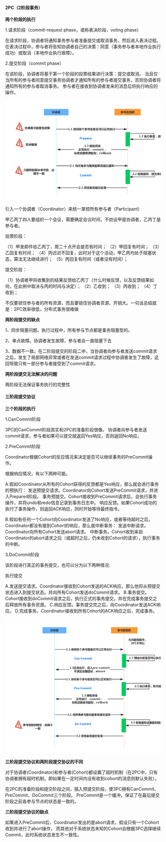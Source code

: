 #### 2PC（2阶段事务）

**两个阶段的执行**

1.请求阶段（commit-request phase，或称表决阶段，voting phase）

在请求阶段，协调者将通知事务参与者准备提交或取消事务，然后进入表决过程。
在表决过程中，参与者将告知协调者自己的决策：同意（事务参与者本地作业执行成功）或取消（本地作业执行故障）。

2.提交阶段（commit phase）

在该阶段，协调者将基于第一个阶段的投票结果进行决策：提交或取消。
当且仅当所有的参与者同意提交事务协调者才通知所有的参与者提交事务，否则协调者将通知所有的参与者取消事务。
参与者在接收到协调者发来的消息后将执行响应的操作。

<img src="../..\resource\2cp.png" alt="img" style="zoom:67%;" />

引入一个协调者（Coordinator）来统一掌控所有参与者（Participant）

甲乙丙丁四人要组织一个会议，需要确定会议时间，不妨设甲是协调者，乙丙丁是参与者。

投票阶段：

（1）甲发邮件给乙丙丁，周二十点开会是否有时间；
（2）甲回复有时间；
（3）乙回复有时间；
（4）丙迟迟不回复，此时对于这个活动，甲乙丙均处于阻塞状态，算法无法继续进行；
（5）丙回复有时间（或者没有时间）；

提交阶段：

（1）协调者甲将收集到的结果反馈给乙丙丁（什么时候反馈，以及反馈结果如何，在此例中取决与丙的时间与决定）；
（2）乙收到；
（3）丙收到；
（4）丁收到；

不仅要锁住参与者的所有资源，而且要锁住协调者资源，开销大。一句话总结就是：2PC效率很低，分布式事务很难做



**两阶段提交的缺点**

1、同步阻塞问题。执行过程中，所有参与节点都是事务阻塞型的。

2、单点故障。协调者发生故障，参与者会一直阻塞下去

3、数据不一致。在二阶段提交的阶段二中，当协调者向参与者发送commit请求之后，发生了局部网络异常或者在发送commit请求过程中协调者发生了故障，这回导致只有一部分参与者接受到了commit请求。



**两阶段提交无法解决的问题**

两阶段无法保证事务执行的完整性





#### 三阶段提交协议

**三个阶段的执行**

1.CanCommit阶段

3PC的CanCommit阶段其实和2PC的准备阶段很像。
协调者向参与者发送commit请求，参与者如果可以提交就返回Yes响应，否则返回No响应。

2.PreCommit阶段

Coordinator根据Cohort的反应情况来决定是否可以继续事务的PreCommit操作。

根据响应情况，有以下两种可能。

A.假如Coordinator从所有的Cohort获得的反馈都是Yes响应，那么就会进行事务的预执行：
发送预提交请求。Coordinator向Cohort发送PreCommit请求，并进入Prepared阶段。
事务预提交。Cohort接收到PreCommit请求后，会执行事务操作，并将undo和redo信息记录到事务日志中。
响应反馈。如果Cohort成功的执行了事务操作，则返回ACK响应，同时开始等待最终指令。

B.假如有任何一个Cohort向Coordinator发送了No响应，或者等待超时之后，Coordinator都没有接到Cohort的响应，那么就中断事务：
发送中断请求。Coordinator向所有Cohort发送abort请求。
中断事务。Cohort收到来自Coordinator的abort请求之后（或超时之后，仍未收到Cohort的请求），执行事务的中断。

3.DoCommit阶段

该阶段进行真正的事务提交，也可以分为以下两种情况:

执行提交

A.发送提交请求。Coordinator接收到Cohort发送的ACK响应，那么他将从预提交状态进入到提交状态。并向所有Cohort发送doCommit请求。
B.事务提交。Cohort接收到doCommit请求之后，执行正式的事务提交。并在完成事务提交之后释放所有事务资源。
C.响应反馈。事务提交完之后，向Coordinator发送ACK响应。
D.完成事务。Coordinator接收到所有Cohort的ACK响应之后，完成事务。

<img src="../..\resource\3cp.png" alt="img" style="zoom:67%;" />

**三阶段提交协议和两阶段提交协议的不同**

对于协调者(Coordinator)和参与者(Cohort)都设置了超时机制（在2PC中，只有协调者拥有超时机制，即如果在一定时间内没有收到cohort的消息则默认失败）。

在2PC的准备阶段和提交阶段之间，插入预提交阶段，使3PC拥有CanCommit、PreCommit、DoCommit三个阶段。
PreCommit是一个缓冲，保证了在最后提交阶段之前各参与节点的状态是一致的。



**三阶段提交协议的缺点**

如果进入PreCommit后，Coordinator发出的是abort请求，假设只有一个Cohort收到并进行了abort操作，
而其他对于系统状态未知的Cohort会根据3PC选择继续Commit，此时系统状态发生不一致性。